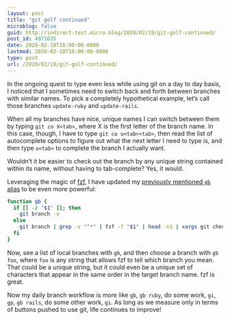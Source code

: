 ```yaml
---
layout: post
title: "git golf continued"
microblog: false
guid: http://indirect-test.micro.blog/2020/02/19/git-golf-continued/
post_id: 4971635
date: 2020-02-18T16:00:00-0800
lastmod: 2020-02-18T16:00:00-0800
type: post
url: /2020/02/18/git-golf-continued/
---
```

In the ongoing quest to type even less while using git on a day to day basis, I noticed that I sometimes need to switch back and forth between branches with similar names. To pick a completely hypothetical example, let’s call those branches `update-ruby` and `update-rails`.

When all my branches have nice, unique names I can switch between them by typing `git co X<tab>`, where X is the first letter of the branch name. In this case, though, I have to type `git co u<tab><tab>`, then read the list of autocomplete options to figure out what the next letter I need to type is, and then type `u<tab>` to complete the branch I actually want.

Wouldn’t it be easier to check out the branch by any unique string contained within its name, without having to tab-complete? Yes, it would.

Leveraging the magic of [fzf](https://github.com/junegunn/fzf), I have updated my [previously mentioned `gb` alias](/2019/01/20/git-in-as-fw-chrs-as-psbl/) to be even more powerful:

```bash
function gb {
  if [[ -z "$1" ]]; then
    git branch -v
  else
    git branch | grep -v "^*" | fzf -f "$1" | head -n1 | xargs git checkout
  fi
}
```

Now, see a list of local branches with `gb`, and then choose a branch with `gb foo`, where `foo` is any string that allows fzf to tell which branch you mean. That could be a unique string, but it could even be a unique set of characters that appear in the same order in the target branch name. fzf is great.

Now my daily branch workflow is more like `gb`, `gb ruby`, do some work, `gi`, `gp`, `gb rails`, do some other work, `gi`. As long as we measure only in terms of buttons pushed to use git, life continues to improve!
